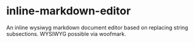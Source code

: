 # inline-markdown-editor
An inline wysiwyg markdown document editor based on replacing string subsections. WYSIWYG possible via woofmark.
